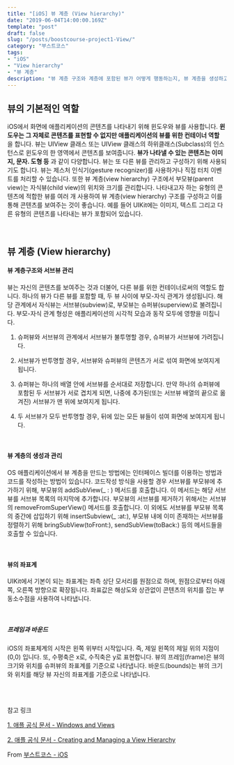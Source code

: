 ```yaml
---
title: "[iOS] 뷰 계층 (View hierarchy)"
date: "2019-06-04T14:00:00.169Z"  
template: "post"  
draft: false  
slug: "/posts/boostcourse-project1-View/"  
category: "부스트코스"  
tags:  
- "iOS"  
- "View hierarchy"
- "뷰 계층"
description: "뷰 계층 구조와 계층에 포함된 뷰가 어떻게 행동하는지, 뷰 계층을 생성하고 관리하는 방법을 알아봅시다."  
---
```



## 뷰의 기본적인 역할

iOS에서 화면에 애플리케이션의 콘텐츠를 나타내기 위해 윈도우와 뷰를 사용합니다. **윈도우는 그 자체로 콘텐츠를 표현할 수 없지만 애플리케이션의 뷰를 위한 컨테이너 역할** 을 합니다. 뷰는 UIView 클래스 또는 UIView 클래스의 하위클래스(Subclass)의 인스턴스로 윈도우의 한 영역에서 콘텐츠를 보여줍니다. **뷰가 나타낼 수 있는 콘텐츠는 이미지, 문자. 도형 등** 과 같이 다양합니다. 뷰는 또 다른 뷰를 관리하고 구성하기 위해 사용되기도 합니다.
뷰는 제스처 인식기(gesture recognizer)를 사용하거나 직접 터치 이벤트를 처리할 수 있습니다. 또한 뷰 계층(view hierarchy) 구조에서 부모뷰(parent view)는 자식뷰(child view)의 위치와 크기를 관리합니다.
나타내고자 하는 유형의 콘텐츠에 적합한 뷰를 여러 개 사용하여 뷰 계층(view hierarchy) 구조를 구성하고 이를 통해 콘텐츠를 보여주는 것이 좋습니다. 예를 들어 UIKit에는 이미지, 텍스트 그리고 다른 유형의 콘텐츠를 나타내는 뷰가 포함되어 있습니다.

<br>

## 뷰 계층 (View hierarchy)

#### 뷰 계층구조와 서브뷰 관리

뷰는 자신의 콘텐츠를 보여주는 것과 더불어, 다른 뷰를 위한 컨테이너로써의 역할도 합니다. 하나의 뷰가 다른 뷰를 포함할 때, 두 뷰 사이에 부모-자식 관계가 생성됩니다. 해당 관계에서 자식뷰는 서브뷰(subview)로, 부모뷰는 슈퍼뷰(superview)로 불려집니다. 부모-자식 관계 형성은 애플리케이션의 시각적 모습과 동작 모두에 영향을 미칩니다.

1. 슈퍼뷰와 서브뷰의 관계에서 서브뷰가 불투명할 경우, 슈퍼뷰가 서브뷰에 가려집니다.

2. 서브뷰가 반투명할 경우, 서브뷰와 슈퍼뷰의 콘텐츠가 서로 섞여 화면에 보여지게 됩니다.

3. 슈퍼뷰는 하나의 배열 안에 서브뷰를 순서대로 저장합니다. 만약 하나의 슈퍼뷰에 포함된 두 서브뷰가 서로 겹치게 되면, 나중에 추가된(또는 서브뷰 배열의 끝으로 옮겨진) 서브뷰가 맨 위에 보여지게 됩니다.

4. 두 서브뷰가 모두 반투명할 경우, 뒤에 있는 모든 뷰들이 섞여 화면에 보여지게 됩니다.

<br>

#### 뷰 계층의 생성과 관리

OS 애플리케이션에서 뷰 계층을 만드는 방법에는 인터페이스 빌더를 이용하는 방법과 코드를 작성하는 방법이 있습니다.
코드작성 방식을 사용할 경우 서브뷰를 부모뷰에 추가하기 위해, 부모뷰의 addSubView(_ : ) 메서드를 호출합니다. 이 메서드는 해당 서브뷰를 서브뷰 목록의 마지막에 추가합니다. 부모뷰의 서브뷰를 제거하기 위해서는 서브뷰의 removeFromSuperView() 메서드를 호출합니다. 이 외에도 서브뷰를 부모뷰 목록의 중간에 삽입하기 위해 insertSubview(_ :at:), 부모뷰 내에 이미 존재하는 서브뷰를 정렬하기 위해 bringSubView(toFront:), sendSubView(toBack:) 등의 메서드들을 호출할 수 있습니다.

<br>

#### 뷰의 좌표계

UIKit에서 기본이 되는 좌표계는 좌측 상단 모서리를 원점으로 하며, 원점으로부터 아래쪽, 오른쪽 방향으로 확장됩니다. 좌표값은 해상도와 상관없이 콘텐츠의 위치를 잡는 부동소수점을 사용하여 나타냅니다.

<br>

##### 프레임과 바운드

iOS의 좌표체계의 시작은 왼쪽 위부터 시작입니다. 즉, 제일 왼쪽의 제일 위의 지점이 (0,0) 입니다. 또, 수평축은 x로, 수직축은 y로 표현합니다.
뷰의 프레임(frame)은 뷰의 크기와 위치를 슈퍼뷰의 좌표계를 기준으로 나타냅니다. 바운드(bounds)는 뷰의 크기와 위치를 해당 뷰 자신의 좌표계를 기준으로 나타냅니다.

<br>
<br>

참고 링크

[1. 애플 공식 문서 - Windows and Views](https://developer.apple.com/library/archive/documentation/WindowsViews/Conceptual/ViewPG_iPhoneOS/Introduction/Introduction.html)

[2. 애플 공식 문서 - Creating and Managing a View Hierarchy](https://developer.apple.com/library/archive/documentation/WindowsViews/Conceptual/ViewPG_iPhoneOS/CreatingViews/CreatingViews.html#//apple_ref/doc/uid/TP40009503-CH5-SW47)

From [부스트코스 - iOS](https://www.edwith.org/boostcourse-ios/)
